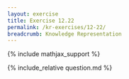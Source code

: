 ```yaml
---
layout: exercise
title: Exercise 12.22
permalink: /kr-exercises/12-22/
breadcrumb: Knowledge Representation
---
```


{% include mathjax_support %}

<div><i class="arrow-up loader" data-chapter="kr-exercises" data-exercise="ex_22" data-rating="0"></i></div>
{% include_relative question.md %}

